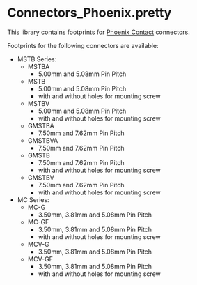 # Connectors_Phoenix.pretty
This library contains footprints for [Phoenix Contact](www.phoenixcontact.com) connectors.

Footprints for the following connectors are available:
- MSTB Series:
  - MSTBA
    - 5.00mm and 5.08mm Pin Pitch
  - MSTB
    - 5.00mm and 5.08mm Pin Pitch
    - with and without holes for mounting screw
  - MSTBV
    - 5.00mm and 5.08mm Pin Pitch
    - with and without holes for mounting screw
  - GMSTBA
    - 7.50mm and 7.62mm Pin Pitch
  - GMSTBVA
    - 7.50mm and 7.62mm Pin Pitch
  - GMSTB
    - 7.50mm and 7.62mm Pin Pitch
    - with and without holes for mounting screw
  - GMSTBV
    - 7.50mm and 7.62mm Pin Pitch
    - with and without holes for mounting screw
- MC Series:
  - MC-G
    - 3.50mm, 3.81mm and 5.08mm Pin Pitch
  - MC-GF
    - 3.50mm, 3.81mm and 5.08mm Pin Pitch
    - with and without holes for mounting screw
  - MCV-G
    - 3.50mm, 3.81mm and 5.08mm Pin Pitch
  - MCV-GF
    - 3.50mm, 3.81mm and 5.08mm Pin Pitch
    - with and without holes for mounting screw
